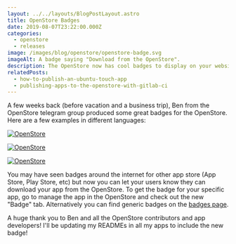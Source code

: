 ```yaml
---
layout: ../../layouts/BlogPostLayout.astro
title: OpenStore Badges
date: 2019-08-07T23:22:00.000Z
categories:
  - openstore
  - releases
image: /images/blog/openstore/openstore-badge.svg
imageAlt: A badge saying "Download from the OpenStore".
description: The OpenStore now has cool badges to display on your website or code repository.
relatedPosts:
  - how-to-publish-an-ubuntu-touch-app
  - publishing-apps-to-the-openstore-with-gitlab-ci
---
```


A few weeks back (before vacation and a business trip), Ben from the OpenStore
telegram group produced some great badges for the OpenStore. Here are a few examples
in different languages:

[![OpenStore](https://open-store.io/badges/en_US.png)](https://open-store.io/app/openstore.openstore-team)

[![OpenStore](https://open-store.io/badges/de.png)](https://open-store.io/app/openstore.openstore-team)

[![OpenStore](https://open-store.io/badges/es.png)](https://open-store.io/app/openstore.openstore-team)

You may have seen badges around the internet for other app store (App Store, Play Store, etc)
but now you can let your users know they can download your app from the OpenStore.
To get the badge for your specific app, go to manage the app in the OpenStore and
check out the new "Badge" tab. Alternatively you can find generic badges
on the [badges page](https://open-store.io/badge).

A huge thank you to Ben and all the OpenStore contributors and app developers!
I'll be updating my READMEs in all my apps to include the new badge!

